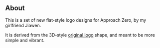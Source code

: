 ## About

This is a set of new flat-style logo designs for Approach Zero, by my girlfriend Jiawen.

It is derived from the 3D-style [original logo](https://github.com/approach0/search-engine/tree/master/logo) shape,
and meant to be more simple and vibrant.
